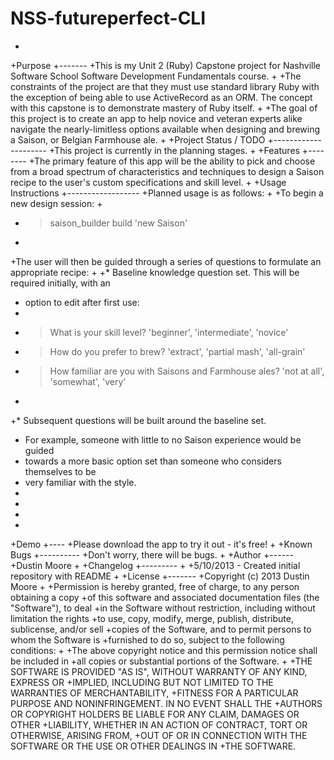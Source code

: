  NSS-futureperfect-CLI
 =====================
+
+Purpose
+-------
+This is my Unit 2 (Ruby) Capstone project for Nashville Software School Software Development Fundamentals course.
+
+The constraints of the project are that they must use standard library Ruby with the exception of being able to use ActiveRecord as an ORM. The concept with this capstone is to demonstrate mastery of Ruby itself.
+
+The goal of this project is to create an app to help novice and veteran experts alike navigate the nearly-limitless options available when designing and brewing a Saison, or Belgian Farmhouse ale.
+
+Project Status / TODO
+---------------------
+This project is currently in the planning stages.
+
+Features
+--------
+The primary feature of this app will be the ability to pick and choose from a broad spectrum of characteristics and techniques to design a Saison recipe to the user's custom specifications and skill level.
+
+Usage Instructions
+------------------
+Planned usage is as follows:
+
+To begin a new design session:
+
+    > saison_builder build 'new Saison'
+
+The user will then be guided through a series of questions to formulate an appropriate recipe:
+
+* Baseline knowledge question set. This will be required initially, with an
+  option to edit after first use:
+
+    > What is your skill level? 'beginner', 'intermediate', 'novice'
+    > How do you prefer to brew? 'extract', 'partial mash', 'all-grain'
+    > How familiar are you with Saisons and Farmhouse ales? 'not at all', 'somewhat', 'very'
+
+* Subsequent questions will be built around the baseline set.
+  For example, someone with little to no Saison experience would be guided
+  towards a more basic option set than someone who considers themselves to be
+  very familiar with the style.
+
+
+
+
+Demo
+----
+Please download the app to try it out - it's free!
+
+Known Bugs
+----------
+Don't worry, there will be bugs.
+
+Author
+------
+Dustin Moore
+
+Changelog
+---------
+
+5/10/2013 - Created initial repository with README
+
+License
+-------
+Copyright (c) 2013 Dustin Moore
+
+Permission is hereby granted, free of charge, to any person obtaining a copy
+of this software and associated documentation files (the "Software"), to deal
+in the Software without restriction, including without limitation the rights
+to use, copy, modify, merge, publish, distribute, sublicense, and/or sell
+copies of the Software, and to permit persons to whom the Software is
+furnished to do so, subject to the following conditions:
+
+The above copyright notice and this permission notice shall be included in
+all copies or substantial portions of the Software.
+
+THE SOFTWARE IS PROVIDED "AS IS", WITHOUT WARRANTY OF ANY KIND, EXPRESS OR
+IMPLIED, INCLUDING BUT NOT LIMITED TO THE WARRANTIES OF MERCHANTABILITY,
+FITNESS FOR A PARTICULAR PURPOSE AND NONINFRINGEMENT. IN NO EVENT SHALL THE
+AUTHORS OR COPYRIGHT HOLDERS BE LIABLE FOR ANY CLAIM, DAMAGES OR OTHER
+LIABILITY, WHETHER IN AN ACTION OF CONTRACT, TORT OR OTHERWISE, ARISING FROM,
+OUT OF OR IN CONNECTION WITH THE SOFTWARE OR THE USE OR OTHER DEALINGS IN
+THE SOFTWARE.
